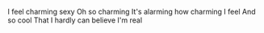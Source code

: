 I feel charming sexy
Oh so charming
It's alarming how charming I feel
And so cool
That I hardly can believe I'm real